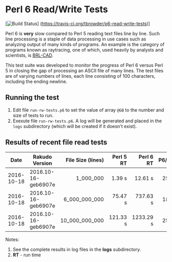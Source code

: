 # Perl 6 Read/Write Tests

[![Build Status](https://travis-ci.org/tbrowder/p6-read-write-tests.svg?branch=master)]
  (https://travis-ci.org/tbrowder/p6-read-write-tests)]

Perl 6 is **very** slow compared to Perl 5 reading text files line by line.
Such line processing is a staple of data processing in use cases such as
analyzing output of many kinds of programs.  An example is the category of
programs known as raytracing, one of which, used heavily
by analysts and scientists, is [BRL-CAD](http://brlcad.org).

This test suite was developed to monitor the progress of Perl 6 versus Perl 5 in closing
the gap of processing an ASCII file of many lines.  The test files are of varying
numbers of lines, each line consisting of 100 characters, including the ending newline.

## Running the test

1. Edit file `run-rw-tests.p6` to set the value of array `@GB` to the
   number and size of tests to run.
2. Exexute file `run-rw-tests.p6`.  A log will be generated and placed in the `logs`
   subdirectory (which will be created if it doesn't exist).

## Results of recent file read tests

| Date       | Rakudo Version      | File Size (lines) | Perl 5 RT | Perl 6 RT | P6/P5 |
| ---        | ---                 | ---:              | ---:      | ---:      | ---:  |
| 2016-10-18 | 2016.10-16-geb6907e |      1_000_000    |    1.39 s |   12.61 s | 25.2  |
| 2016-10-18 | 2016.10-16-geb6907e |  6_000_000_000    |   75.47 s |  737.63 s | 18.2  |
| 2016-10-18 | 2016.10-16-geb6907e | 10_000_000_000    |  121.33 s | 1233.29 s | 25.1  |

Notes:

1. See the complete results in log files in the **logs** subdirectory.
2. **RT** - run time
